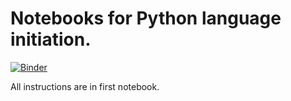 # Notebooks for Python language initiation.

[![Binder](https://mybinder.org/badge.svg)](https://mybinder.org/v2/gh/pnavaro/math-python/master)

All instructions are in first notebook.
